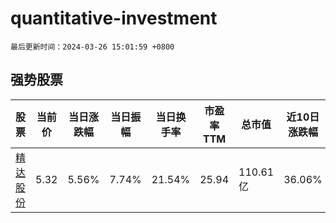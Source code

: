 # quantitative-investment

`最后更新时间：2024-03-26 15:01:59 +0800`

## 强势股票

|股票|当前价|当日涨跌幅|当日振幅|当日换手率|市盈率TTM|总市值|近10日涨跌幅|
|----|----|----|----|----|----|----|----|
|[精达股份](https://xueqiu.com/S/SH600577)|5.32|5.56%|7.74%|21.54%|25.94|110.61亿|36.06%|
